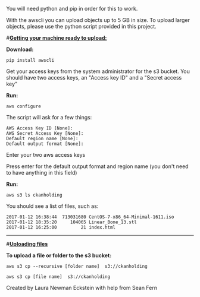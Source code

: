 You will need python and pip in order for this to work. 

With the awscli you can upload objects up to 5 GB in size. To upload larger objects, please use the python script provided in this project.

#<u>**Getting your machine ready to upload:**</u> 

**Download:**

```
pip install awscli
```

Get your access keys from the system administrator for the s3 bucket. You should have two access keys, an "Access key ID" and a "Secret access key"

**Run:**

```
aws configure
```

The script will ask for a few things: 

```
AWS Access Key ID [None]: 
AWS Secret Access Key [None]: 
Default region name [None]: 
Default output format [None]: 
```

Enter your two aws access keys

Press enter for the default output format  and region name (you don't need to have anything in this field)

**Run:**

`aws s3 ls ckanholding`

You should see a list of files, such as: 

```
2017-01-12 16:38:44  713031680 CentOS-7-x86_64-Minimal-1611.iso
2017-01-12 18:35:20     104065 Linear_Bone_13.stl
2017-01-12 16:25:00         21 index.html
```

------

#<u>**Uploading files**</u>

**To upload a file  or folder to the s3 bucket:**

```
aws s3 cp --recursive [folder name]  s3://ckanholding
```

```
aws s3 cp [file name]  s3://ckanholding
```
Created by Laura Newman Eckstein with help from Sean Fern
